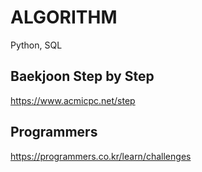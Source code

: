 # ALGORITHM
Python, SQL

## Baekjoon Step by Step
https://www.acmicpc.net/step

## Programmers 
https://programmers.co.kr/learn/challenges
